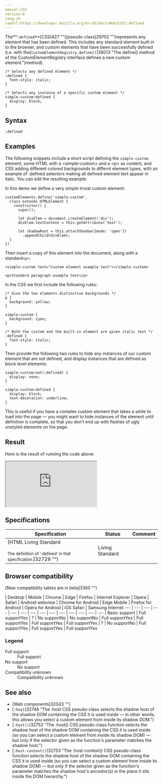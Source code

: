 ```yaml
---
manual:CSS
version:0
lang:zh
rawUrl:https://developer.mozilla.org/en-US/docs/Web/CSS/:defined
---
```






The**`:defined`**[CSS]427 "")[pseudo-class]29702 "")represents any element that has been defined. This includes any standard element built in to the browser, and custom elements that have been successfully defined (i.e. with the[`CustomElementRegistry.define()`]38013 "The define() method of the CustomElementRegistry interface defines a new custom element.")method).


```
/* Selects any defined element */
:defined {
  font-style: italic;
}

/* Selects any instance of a specific custom element */
simple-custom:defined {
  display: block;
}
```

## Syntax<a name="Syntax"></a>

```
:defined
```

## Examples<a name="Examples"></a>


The following snippets include a short script defining the `simple-custom` element, some HTML with a &lt;simple-custom&gt; and a &lt;p&gt; as content, and CSS adding different colored backgrounds to differnt element types, with an example of :defined selectors making all defined element text appear in italic. You can edit the resulting example:



In this demo we define a very simple trivial custom element:


```
customElements.define('simple-custom',
  class extends HTMLElement {
    constructor() {
      super();

      let divElem = document.createElement('div');
      divElem.textContent = this.getAttribute('text');

      let shadowRoot = this.attachShadow({mode: 'open'})
        .appendChild(divElem);
  }
})
```


Then insert a copy of this element into the document, along with a standard`<p>`:


```
<simple-custom text="Custom element example text"></simple-custom>

<p>Standard paragraph example text</p>
```


In the CSS we first include the following rules:


```
/* Give the two elements distinctive backgrounds */
p {
  background: yellow;
}

simple-custom {
  background: cyan;
}

/* Both the custom and the built-in element are given italic text */
:defined {
  font-style: italic;
}
```


Then provide the following two rules to hide any instances of our custom element that are not defined, and display instances that are defined as block level elements:


```
simple-custom:not(:defined) {
  display: none;
}

simple-custom:defined {
  display: block;
  text-decoration: underline;
}
```


This is useful if you have a complex custom element that takes a while to load into the page — you might want to hide instances of the element until definition is complete, so that you don&#39;t end up with flashes of ugly unstyled elements on the page.


## Result<a name="Result"></a>


Here is the result of running the code above:



<iframe src='https://mdn.mozillademos.org/en-US/docs/Web/CSS/:defined$samples/Examples?revision=1395895' width='null' height='null'></iframe>



## Specifications<a name="Specifications"></a>

Specification | Status | Comment 
 ---  |  ---  |  ---  | 
[HTML Living Standard<br></br><small>The definition of &#39;:defined&#39; in that specification.</small>]32729 "") | Living Standard |  


## Browser compatibility<a name="Browser_compatibility"></a>
[New compatibility tables are in beta<i></i>]3360 "")

 | <abbr>Desktop<i></i></abbr> | <abbr>Mobile<i></i></abbr> 
 | <abbr>Chrome<i></i></abbr> | <abbr>Edge<i></i></abbr> | <abbr>Firefox<i></i></abbr> | <abbr>Internet Explorer<i></i></abbr> | <abbr>Opera<i></i></abbr> | <abbr>Safari<i></i></abbr> | <abbr>Android webview<i></i></abbr> | <abbr>Chrome for Android<i></i></abbr> | <abbr>Edge Mobile<i></i></abbr> | <abbr>Firefox for Android<i></i></abbr> | <abbr>Opera for Android<i></i></abbr> | <abbr>iOS Safari<i></i></abbr> | <abbr>Samsung Internet<i></i></abbr> 
 ---  |  ---  |  ---  |  ---  |  ---  |  ---  |  ---  |  ---  |  ---  |  ---  |  ---  |  ---  |  ---  |  ---  | 
Basic support | <abbr>Full support</abbr>Yes | <abbr>?</abbr> | <abbr>No support</abbr>No | <abbr>No support</abbr>No | <abbr>Full support</abbr>Yes | <abbr>Full support</abbr>Yes | <abbr>Full support</abbr>Yes | <abbr>Full support</abbr>Yes | <abbr>?</abbr> | <abbr>No support</abbr>No | <abbr>Full support</abbr>Yes | <abbr>Full support</abbr>Yes | <abbr>Full support</abbr>Yes 


### Legend<a name="Legend"></a>
<dl><dt id=''><abbr>Full support</abbr></dt><dd>Full support</dd><dt id=''><abbr>No support</abbr></dt><dd>No support</dd><dt id=''><abbr>Compatibility unknown</abbr></dt><dd>Compatibility unknown</dd></dl>


## See also<a name="See_also"></a>

* [Web components]32043 "")
* [`:host`]32748 "The :host CSS pseudo-class selects the shadow host of the shadow DOM containing the CSS it is used inside — in other words, this allows you select a custom element from inside its shadow DOM.")
* [`:host()`]32752 "The :host() CSS pseudo-class function selects the shadow host of the shadow DOM containing the CSS it is used inside (so you can select a custom element from inside its shadow DOM) — but only if the selector given as the function's parameter matches the shadow host.")
* [`:host-context()`]32753 "The :host-context() CSS pseudo-class function selects the shadow host of the shadow DOM containing the CSS it is used inside (so you can select a custom element from inside its shadow DOM) — but only if the selector given as the function's parameter matches the shadow host's ancestor(s) in the place it sits inside the DOM hierarchy.")



